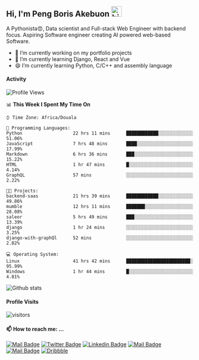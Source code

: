  ## Hi, I'm Peng Boris Akebuon <img src="https://user-images.githubusercontent.com/1303154/88677602-1635ba80-d120-11ea-84d8-d263ba5fc3c0.gif" width="28px" alt="hi">

 A Pythonista😍, Data scientist and Full-stack Web Engineer with backend focus. Aspiring Software engineer creating AI powered web-based Software.
- 🔭 I’m currently working on my portfolio projects
- 🌱 I’m currently learning Django, React and Vue
- 😄 I’m currently learning Python, C/C++ and assembly language

#### Activity
<!--START_SECTION:waka-->
![Profile Views](http://img.shields.io/badge/Profile%20Views-9-blue)

📊 **This Week I Spent My Time On** 

```text
⌚︎ Time Zone: Africa/Douala

💬 Programming Languages: 
Python                   22 hrs 11 mins      ████████████░░░░░░░░░░░░░   51.06% 
JavaScript               7 hrs 48 mins       ████░░░░░░░░░░░░░░░░░░░░░   17.99% 
Markdown                 6 hrs 36 mins       ███░░░░░░░░░░░░░░░░░░░░░░   15.22% 
HTML                     1 hr 47 mins        █░░░░░░░░░░░░░░░░░░░░░░░░   4.14% 
GraphQL                  57 mins             ░░░░░░░░░░░░░░░░░░░░░░░░░   2.22%

🐱‍💻 Projects: 
backend-saas             21 hrs 39 mins      ████████████░░░░░░░░░░░░░   49.86% 
mumble                   12 hrs 11 mins      ███████░░░░░░░░░░░░░░░░░░   28.08% 
saleor                   5 hrs 49 mins       ███░░░░░░░░░░░░░░░░░░░░░░   13.39% 
django                   1 hr 24 mins        ░░░░░░░░░░░░░░░░░░░░░░░░░   3.25% 
django-with-graphQl      52 mins             ░░░░░░░░░░░░░░░░░░░░░░░░░   2.02%

💻 Operating System: 
Linux                    41 hrs 42 mins      ████████████████████████░   95.99% 
Windows                  1 hr 44 mins        █░░░░░░░░░░░░░░░░░░░░░░░░   4.01%

```


<!--END_SECTION:waka-->


![Github stats](https://github-readme-stats.vercel.app/api?username=itzomen&theme=vue&show_icons=true&count_private=true)
 
 #### Profile Visits 

![visitors](https://visitor-badge.glitch.me/badge?page_id=itzomen)

#### 📫 How to reach me: ...

[![Mail Badge](https://img.shields.io/badge/-itzomen-c0392b?style=flat&labelColor=c0392b&logo=gmail&logoColor=white)](mailto:peng.akebuon2468@gmail.com)
[![Twitter Badge](https://img.shields.io/badge/-@itz_omen-1ca0f1?style=flat&labelColor=1ca0f1&logo=twitter&logoColor=white&link=https://twitter.com/itz_omen)](https://twitter.com/itz_omen/) [![Linkedin Badge](https://img.shields.io/badge/-Peng_Boris_Akebuon-0e76a8?style=flat&labelColor=0e76a8&logo=linkedin&logoColor=white)](https://www.linkedin.com/in/peng-boris-akebuon-0b8ba0195/)
 [![Mail Badge](https://img.shields.io/badge/-Academy_Omen-e74c3c?style=flat&labelColor=e74c3c&logo=youtube&logoColor=white)](https://www.youtube.com/channel/UCknaAfNfqKQDQFnqP2zMA6A)  [![Mail Badge](https://img.shields.io/badge/-@itz_an_omen-5851DB?style=flat&labelColor=5851DB&logo=instagram&logoColor=white)](https://instagram.com/itz_an_omen)  [![Dribbble](https://img.shields.io/badge/-itzomen-ea4c89?style=flat&label&logo=dribbble&logoColor=white)](https://dribbble.com/itzomen)

